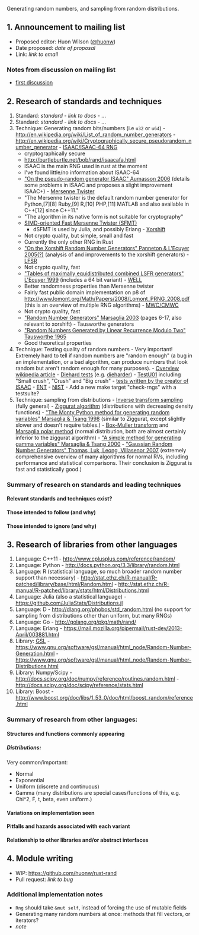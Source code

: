 Generating random numbers, and sampling from random distributions.

## 1. Announcement to mailing list

  - Proposed editor: Huon Wilson ([@huonw](https://github.com/huonw))
  - Date proposed: _date of proposal_
  - Link: _link to email_

###  Notes from discussion on mailing list

  - [first discussion](https://mail.mozilla.org/pipermail/rust-dev/2013-April/003843.html)

## 2. Research of standards and techniques

  1. Standard: _standard_
    - _link to docs_
    - ...
  2. Standard: _standard_
    - _link to docs_
    - ...
  1. Technique: Generating random bits/numbers (i.e `u32` or `u64`)
    - http://en.wikipedia.org/wiki/List_of_random_number_generators
    - http://en.wikipedia.org/wiki/Cryptographically_secure_pseudorandom_number_generator
    - [ISAAC/ISAAC-64 RNG](http://en.wikipedia.org/wiki/ISAAC_%28cipher%29)
       - cryptographically secure
       - http://burtleburtle.net/bob/rand/isaacafa.html
       - ISAAC is the main RNG used in rust at the moment
       - I've found little/no information about ISAAC-64
       - ["On the pseudo-random generator ISAAC" Aumasson 2006](http://eprint.iacr.org/2006/438.pdf) (details some problems in ISAAC and proposes a slight improvement ISAAC+)
    - [Mersenne Twister](http://en.wikipedia.org/wiki/Mersenne_twister)
       - "The Mersenne twister is the default random number generator for Python,[7][8] Ruby,[9] R,[10] PHP,[11] MATLAB and also available in C++[12] since C++11."
       - "The algorithm in its native form is not suitable for cryptography"
       - [SIMD-oriented Fast Mersenne Twister (SFMT)](http://www.math.sci.hiroshima-u.ac.jp/~m-mat/MT/SFMT/)
          - dSFMT is used by Julia, and possibly Erlang
    - [Xorshift](http://en.wikipedia.org/wiki/Xorshift)
       - Not crypto quality, but simple, small and fast
       - Currently the only other RNG in Rust
       - ["On the Xorshift Random Number Generators" Panneton & L'Ecuyer 2005(?)](http://citeseerx.ist.psu.edu/viewdoc/download?doi=10.1.1.63.7497&rep=rep1&type=pdf) (analysis of and improvements to the xorshift generators)
    - [LFSR](http://en.wikipedia.org/wiki/Linear_feedback_shift_registers)
       - Not crypto quality, fast
       - ["Tables of maximally equidistributed combined LSFR generators" L'Ecuyer 1999](http://www.ams.org/mcom/1999-68-225/S0025-5718-99-01039-X/S0025-5718-99-01039-X.pdf) (includes a 64 bit variant)
    - [WELL](http://en.wikipedia.org/wiki/Well_Equidistributed_Long-period_Linear)
       - Better randomness properties than Mersenne twister
       - Fairly fast public domain implementation on p8 of http://www.lomont.org/Math/Papers/2008/Lomont_PRNG_2008.pdf (this is an overview of multiple RNG algorithms)
    - [MWC/CMWC](http://en.wikipedia.org/wiki/Multiply-with-carry)
       - Not crypto quality, fast
       - ["Random Number Generators" Marsaglia 2003](http://www.jmasm.com/journal/2003_vol2_no1.pdf) (pages 6-17, also relevant to xorshift)
    - Tausworthe generators
       - ["Random Numbers Generated by Linear Recurrence Modulo Two" Tausworthe 1965](http://www.ams.org/journals/mcom/1965-19-090/S0025-5718-1965-0184406-1/S0025-5718-1965-0184406-1.pdf)
       - Good theoretical properties
  2. Technique: Testing quality of random numbers 
    - Very important! Extremely hard to tell if random numbers are "random enough" (a bug in an implementation, or a bad algorithm, can produce numbers that look random but aren't random enough for many purposes).
    - [Overview wikipedia article](http://en.wikipedia.org/wiki/Randomness_test)
    - [Diehard tests](http://en.wikipedia.org/wiki/Diehard_tests) (e.g. [dieharder](http://www.phy.duke.edu/~rgb/General/dieharder.php))
    - [TestU01](http://en.wikipedia.org/wiki/TestU01) including "Small crush", "Crush" and "Big crush"
    - [tests written by the creator of ISAAC](http://burtleburtle.net/bob/rand/testsfor.html)
    - [ENT](http://www.fourmilab.ch/random/)
    - [NIST](http://csrc.nist.gov/groups/ST/toolkit/rng/index.html)
    - Add a new make target "check-rngs" with a testsuite? 
  3. Technique: sampling from distributions
    - [Inverse transform sampling](http://en.wikipedia.org/wiki/Inverse_transform_sampling) (fully general)
    - [Ziggurat algorithm](http://en.wikipedia.org/wiki/Ziggurat_algorithm) (distributions with decreasing density functions)
    - ["The Monty Python method for generating random variables" Marsaglia & Tsang 1998](http://dl.acm.org/citation.cfm?id=292395.292453) (similar to Ziggurat, except slightly slower and doesn't require tables.)
    - [Box-Muller transform](https://en.wikipedia.org/wiki/Box%E2%80%93Muller_transform) and [Marsaglia polar method](https://en.wikipedia.org/wiki/Marsaglia_polar_method) (normal distribution, both are almost certainly inferior to the ziggurat algorithm)
    - ["A simple method for generating gamma variables" Marsaglia & Tsang 2000](http://dl.acm.org/citation.cfm?id=358414)
    - ["Gaussian Random Number Generators" Thomas, Luk, Leong, Villasenor 2007](http://www.cse.cuhk.edu.hk/~phwl/mt/public/archives/papers/grng_acmcs07.pdf) (extremely comprehensive overview of many algorithms for normal RVs, including performance and statistical comparisons. Their conclusion is Ziggurat is fast and statistically good.)


### Summary of research on standards and leading techniques
#### Relevant standards and techniques exist?
#### Those intended to follow (and why)
#### Those intended to ignore (and why)

## 3. Research of libraries from other languages

  1. Language: C++11
    - http://www.cplusplus.com/reference/random/
  2. Language: Python
    - http://docs.python.org/3.3/library/random.html
  3. Language: R (statistical language, so much broader random number support than necessary)
    - http://stat.ethz.ch/R-manual/R-patched/library/base/html/Random.html
    - http://stat.ethz.ch/R-manual/R-patched/library/stats/html/Distributions.html
  4. Language: Julia (also a statistical language)
    - https://github.com/JuliaStats/Distributions.jl
  4. Language: D
    - http://dlang.org/phobos/std_random.html (no support for sampling from distributions other than uniform, but many RNGs)
  5. Language: Go
    - http://golang.org/pkg/math/rand/
  6. Language: Erlang
    - https://mail.mozilla.org/pipermail/rust-dev/2013-April/003881.html
  4. Library: [GSL](https://www.gnu.org/software/gsl/manual/html_node/)
    - https://www.gnu.org/software/gsl/manual/html_node/Random-Number-Generation.html
    - https://www.gnu.org/software/gsl/manual/html_node/Random-Number-Distributions.html
  5. Library: Numpy/Scipy
    - http://docs.scipy.org/doc/numpy/reference/routines.random.html
    - http://docs.scipy.org/doc/scipy/reference/stats.html
  6. Library: Boost
    - http://www.boost.org/doc/libs/1_53_0/doc/html/boost_random/reference.html

### Summary of research from other languages:
#### Structures and functions commonly appearing

##### Distributions:

Very common/important:

 - Normal
 - Exponential
 - Uniform (discrete and continuous)
 - Gamma (many distributions are special cases/functions of this, e.g. Chi^2, F, t, beta, even uniform.)

#### Variations on implementation seen
#### Pitfalls and hazards associated with each variant
#### Relationship to other libraries and/or abstract interfaces

## 4. Module writing

  - WIP: https://github.com/huonw/rust-rand
  - Pull request: _link to bug_

### Additional implementation notes

  - `Rng` should take `&mut self`, instead of forcing the use of mutable fields
  - Generating many random numbers at once: methods that fill vectors, or iterators?
  - _note_
